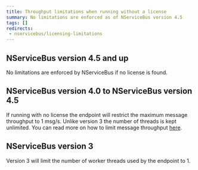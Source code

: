 ```yaml
---
title: Throughput limitations when running without a license
summary: No limitations are enforced as of NServiceBus version 4.5
tags: []
redirects:
 - nservicebus/licensing-limitations
---
```



## NServiceBus version 4.5 and up

No limitations are enforced by NServiceBus if no license is found.


## NServiceBus version 4.0 to NServiceBus version 4.5

If running with no license the endpoint will restrict the maximum message throughput to 1 msg/s. Unlike version 3 the number of threads is kept unlimited. You can read more on how to limit message throughput [here](/nservicebus/operations/throughput.md).


## NServiceBus version 3

Version 3 will limit the number of worker threads used by the endpoint to 1.
